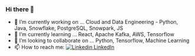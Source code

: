 ### Hi there 👋


- 🔭 I’m currently working on ... Cloud and Data Engineering - Python, Java, Snowflake, PostgreSQL, Snowpark, JS
- 🌱 I’m currently learning ... React, Apache Kafka, AWS, Tensorflow
- 👯 I’m looking to collaborate on ... Python, Tensorflow, Machine Learning
- 📫 How to reach me: [![Linkedin](https://i.stack.imgur.com/gVE0j.png) LinkedIn](https://www.linkedin.com/in/dipankar-mitra-1996-aug/)

